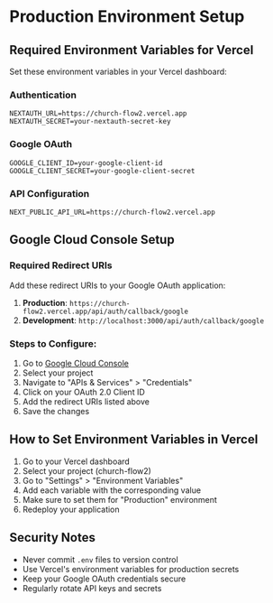 # Production Environment Setup

## Required Environment Variables for Vercel

Set these environment variables in your Vercel dashboard:

### Authentication
```
NEXTAUTH_URL=https://church-flow2.vercel.app
NEXTAUTH_SECRET=your-nextauth-secret-key
```

### Google OAuth
```
GOOGLE_CLIENT_ID=your-google-client-id
GOOGLE_CLIENT_SECRET=your-google-client-secret
```

### API Configuration
```
NEXT_PUBLIC_API_URL=https://church-flow2.vercel.app
```

## Google Cloud Console Setup

### Required Redirect URIs
Add these redirect URIs to your Google OAuth application:

1. **Production**: `https://church-flow2.vercel.app/api/auth/callback/google`
2. **Development**: `http://localhost:3000/api/auth/callback/google`

### Steps to Configure:
1. Go to [Google Cloud Console](https://console.cloud.google.com/)
2. Select your project
3. Navigate to "APIs & Services" > "Credentials"
4. Click on your OAuth 2.0 Client ID
5. Add the redirect URIs listed above
6. Save the changes

## How to Set Environment Variables in Vercel

1. Go to your Vercel dashboard
2. Select your project (church-flow2)
3. Go to "Settings" > "Environment Variables"
4. Add each variable with the corresponding value
5. Make sure to set them for "Production" environment
6. Redeploy your application

## Security Notes

- Never commit `.env` files to version control
- Use Vercel's environment variables for production secrets
- Keep your Google OAuth credentials secure
- Regularly rotate API keys and secrets
